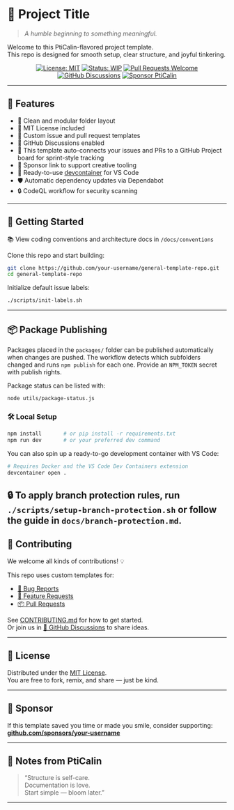 # 🌱 Project Title

> _A humble beginning to something meaningful._

Welcome to this PtiCalin-flavored project template.  
This repo is designed for smooth setup, clear structure, and joyful tinkering.

<div align="center">

[![License: MIT](https://img.shields.io/badge/License-MIT-green.svg)](LICENSE)
[![Status: WIP](https://img.shields.io/badge/status-in_progress-yellow.svg)](#)
[![Pull Requests Welcome](https://img.shields.io/badge/PRs-welcome-brightgreen.svg)](./.github/pull_request_template.md)
[![GitHub Discussions](https://img.shields.io/badge/💬-Discussions-blueviolet?logo=github)](https://github.com/your-username/general-template-repo/discussions)
[![Sponsor PtiCalin](https://img.shields.io/badge/Sponsor-💖-f06292.svg?logo=githubsponsors)](https://github.com/sponsors/your-username)

</div>

---

## 🧰 Features

- 🌿 Clean and modular folder layout  
- 📜 MIT License included  
- 🧭 Custom issue and pull request templates  
- 💬 GitHub Discussions enabled
- 🏁 This template auto-connects your issues and PRs to a GitHub Project board for sprint-style tracking
- 💖 Sponsor link to support creative tooling
- 🐳 Ready-to-use [devcontainer](./.devcontainer) for VS Code
- 🛡️ Automatic dependency updates via Dependabot
- 🔒 CodeQL workflow for security scanning

---

## 🚀 Getting Started

📚 View coding conventions and architecture docs in `/docs/conventions`

Clone this repo and start building:

```bash
git clone https://github.com/your-username/general-template-repo.git
cd general-template-repo
```

Initialize default issue labels:

```bash
./scripts/init-labels.sh
```

---

## 📦 Package Publishing

Packages placed in the `packages/` folder can be published automatically when
changes are pushed. The workflow detects which subfolders changed and runs
`npm publish` for each one. Provide an `NPM_TOKEN` secret with publish rights.

Package status can be listed with:

```bash
node utils/package-status.js
```

### 🛠 Local Setup

```bash
npm install       # or pip install -r requirements.txt
npm run dev       # or your preferred dev command
```

You can also spin up a ready-to-go development container with VS Code:

```bash
# Requires Docker and the VS Code Dev Containers extension
devcontainer open .

```

🔒 To apply branch protection rules, run `./scripts/setup-branch-protection.sh` or follow the guide in `docs/branch-protection.md`.
---

## 🤝 Contributing

We welcome all kinds of contributions! 💡

This repo uses custom templates for:
- [🐛 Bug Reports](./.github/ISSUE_TEMPLATE/bug.yml)
- [🌟 Feature Requests](./.github/ISSUE_TEMPLATE/feature-request.yml)
- [📦 Pull Requests](./.github/pull_request_template.md)

See [CONTRIBUTING.md](CONTRIBUTING.md) for how to get started.  
Or join us in [💬 GitHub Discussions](https://github.com/your-username/general-template-repo/discussions) to share ideas.

---

## 📜 License

Distributed under the [MIT License](LICENSE).  
You are free to fork, remix, and share — just be kind.

---

## 💌 Sponsor

If this template saved you time or made you smile, consider supporting:  
[**github.com/sponsors/your-username**](https://github.com/sponsors/your-username)

---

## 🧠 Notes from PtiCalin

> “Structure is self-care.  
> Documentation is love.  
> Start simple — bloom later.”

---
